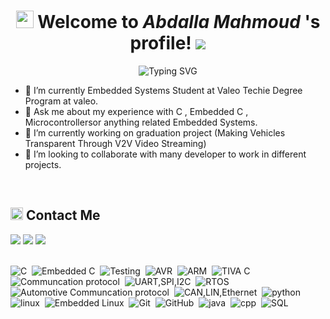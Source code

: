 <h1 align="center">
  <img src="https://media.giphy.com/media/hvRJCLFzcasrR4ia7z/giphy.gif" width="28">
   Welcome to <em> Abdalla Mahmoud </em>'s profile! 
  <img src="https://komarev.com/ghpvc/?username=m-ashmawy&style=flat-square&label=VIEWS">
</h1>

<!-- Typing SVG by DenverCoder1 - https://github.com/DenverCoder1/readme-typing-svg -->
<p align="center">
  <img src="https://readme-typing-svg.demolab.com?font=Kalam&weight=700&pause=1000&color=2196F3&center=true&width=435&lines=Embedded+Software +engineer;Always+Learning+New+Things!" alt="Typing SVG" />
</p>



- 🏢 I’m currently Embedded Systems Student at Valeo Techie Degree Program at valeo.
- 💬 Ask me about my experience with C , Embedded C , Microcontrollersor anything related Embedded Systems.
- 🌱 I’m currently working on graduation project (Making Vehicles Transparent Through V2V Video
Streaming) 
- 👯 I’m looking to collaborate with many developer to work in different projects. 
<br/>


<h2><img src="https://media.giphy.com/media/5WJ6SOKeNKrSzblU4R/giphy.gif" width=20> Contact Me</h2>
<a href="https://www.linkedin.com/in/abdalla-mahmoud-ab4ab81b0/"><img src="https://img.shields.io/badge/-LinkedIn-0077B5?style=for-the-badge&logo=Linkedin&logoColor=white"/></a>
<a href="mailto:abdallaskar2000@gmail.com" target="_blank"><img src="https://img.shields.io/badge/-GMail-0077B5?style=for-the-badge&logo=gmail&logoColor=white"/></a>
<a href="https://wa.me/+201090234964" target="_blank"><img src="https://img.shields.io/badge/-Whatsapp-0077B5?style=for-the-badge&logo=Whatsapp&logoColor=white"/></a>
<br/><br/>




![C](https://img.shields.io/badge/-C-013?)&nbsp;
![Embedded C](https://img.shields.io/badge/-Embedded_C-013?)&nbsp;
![Testing](https://img.shields.io/badge/-Testing-013?)&nbsp;
![AVR](https://img.shields.io/badge/-AVR-013?)&nbsp;
![ARM](https://img.shields.io/badge/-ARM-013?)&nbsp;
![TIVA C](https://img.shields.io/badge/-TIVAC-013?)&nbsp;
![Communcation protocol](https://img.shields.io/badge/-Communcation_protocols-013?)&nbsp;
![UART,SPI,I2C](https://img.shields.io/badge/-UART_SPI_2C-013?)&nbsp;
![RTOS](https://img.shields.io/badge/-RTOS-013?)&nbsp;
![Automotive Communcation protocol](https://img.shields.io/badge/-Automotive_Communcation_protocol-013?)&nbsp;
![CAN,LIN,Ethernet](https://img.shields.io/badge/-CAN_LIN_Ethernet-013?)&nbsp;
![python](https://img.shields.io/badge/-python-013?)&nbsp;
![linux](https://img.shields.io/badge/-linux-013?)&nbsp;
![Embedded Linux](https://img.shields.io/badge/-Embedded_Linux-013?)&nbsp;
![Git](https://img.shields.io/badge/-Git-013?style=for-the-badge&logo=git)&nbsp;
![GitHub](https://img.shields.io/badge/-GitHub-013?style=for-the-badge&logo=github)&nbsp;
![java](https://custom-icon-badges.demolab.com/badge/Java-013.svg?style=for-the-badge&logo=java&logoColor=white)&nbsp;
![cpp](https://custom-icon-badges.demolab.com/badge/C++-013.svg?style=for-the-badge&logo=cpp2&logoColor=white)&nbsp;
![SQL](https://custom-icon-badges.demolab.com/badge/SQL-013.svg?style=for-the-badge&logo=database&logoColor=white)&nbsp;
<br/><br/>



